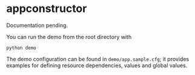 # appconstructor

Documentation pending.

You can run the demo from the root directory with

```
python demo
```

The demo configuration can be found in `demo/app.sample.cfg`; it provides examples for defining resource dependencies, values and global values.